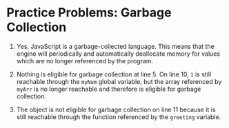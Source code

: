 # Practice Problems: Garbage Collection

1. Yes, JavaScript is a garbage-collected language. This means that the engine will periodically and automatically deallocate memory for values which are no longer referenced by the program.

2. Nothing is eligible for garbage collection at line 5. On line 10, `1` is still reachable through the `myNum` global variable, but the array referenced by `myArr` is no longer reachable and therefore is eligible for garbage collection.

3. The object is not eligible for garbage collection on line 11 because it is still reachable through the function referenced by the `greeting` variable.
